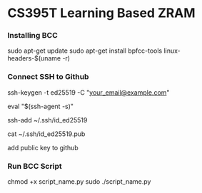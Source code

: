 # CS395T Learning Based ZRAM

### Installing BCC
sudo apt-get update
sudo apt-get install bpfcc-tools linux-headers-$(uname -r)

### Connect SSH to Github
ssh-keygen -t ed25519 -C "your_email@example.com"

eval "$(ssh-agent -s)"

ssh-add ~/.ssh/id_ed25519

cat ~/.ssh/id_ed25519.pub

add public key to github

### Run BCC Script
chmod +x script_name.py
sudo ./script_name.py

